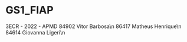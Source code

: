# GS1_FIAP

3ECR - 2022 - APMD
84902	Vitor Barbosa\n
86417	Matheus Henrique\n
84614	Giovanna Ligeri\n
